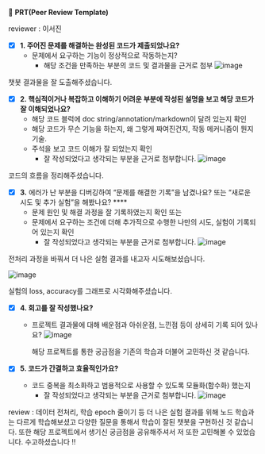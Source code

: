 🔑 **PRT(Peer Review Template)**

reviewer : 이서진

- [x]  **1. 주어진 문제를 해결하는 완성된 코드가 제출되었나요?**
    - 문제에서 요구하는 기능이 정상적으로 작동하는지?
        - 해당 조건을 만족하는 부분의 코드 및 결과물을 근거로 첨부
        ![image](https://github.com/inseopbyeon/aiffel_assignment/assets/124623358/ecc8e15d-3323-4e26-9808-1242e500b936)

챗봇 결과물을 잘 도출해주셨습니다.

    
- [x]  **2. 핵심적이거나 복잡하고 이해하기 어려운 부분에 작성된 설명을 보고 해당 코드가 잘 이해되었나요?**
    - 해당 코드 블럭에 doc string/annotation/markdown이 달려 있는지 확인
    - 해당 코드가 무슨 기능을 하는지, 왜 그렇게 짜여진건지, 작동 메커니즘이 뭔지 기술.
    - 주석을 보고 코드 이해가 잘 되었는지 확인
        - 잘 작성되었다고 생각되는 부분을 근거로 첨부합니다.
    ![image](https://github.com/inseopbyeon/aiffel_assignment/assets/124623358/f6079efe-7d56-4b2a-8d2e-af3288a13245)

코드의 흐름을 정리해주셨습니다.
        
- [x]  **3.** 에러가 난 부분을 디버깅하여 “문제를 해결한 기록”을 남겼나요? 또는
   “새로운 시도 및 추가 실험”을 해봤나요? ****
    - 문제 원인 및 해결 과정을 잘 기록하였는지 확인 또는
    - 문제에서 요구하는 조건에 더해 추가적으로 수행한 나만의 시도, 
    실험이 기록되어 있는지 확인
        - 잘 작성되었다고 생각되는 부분을 근거로 첨부합니다.
    ![image](https://github.com/inseopbyeon/aiffel_assignment/assets/124623358/f8f1df26-4741-427b-857c-c4d65ad3ee48)

전처리 과정을 바꿔서 더 나은 실험 결과를 내고자 시도해보셨습니다.

![image](https://github.com/inseopbyeon/aiffel_assignment/assets/124623358/a239627d-74e1-455f-a794-a67f2ee51573)

실험의 loss, accuracy를 그래프로 시각화해주셨습니다.

        
- [x]  **4. 회고를 잘 작성했나요?**
    - 프로젝트 결과물에 대해 배운점과 아쉬운점, 느낀점 등이 상세히 기록 되어 있나요?
      ![image](https://github.com/inseopbyeon/aiffel_assignment/assets/124623358/ff7e1ac8-b4cb-418d-8c3c-9562b9a81e56)

      해당 프로젝트를 통한 궁금점을 기존의 학습과 더불어 고민하신 것 같습니다.


- [x]  **5. 코드가 간결하고 효율적인가요?**
    - 코드 중복을 최소화하고 범용적으로 사용할 수 있도록 모듈화(함수화) 했는지
        - 잘 작성되었다고 생각되는 부분을 근거로 첨부합니다.
      ![image](https://github.com/inseopbyeon/aiffel_assignment/assets/124623358/d173694f-c2e5-47ee-83f5-84eb3d658c8b)


review : 데이터 전처리, 학습 epoch 줄이기 등 더 나은 실험 결과를 위해 노드 학습과는 다르게 학습해보셨고 다양한 질문을 통해서 학습이 잘된 챗봇을 구현하신 것 같습니다. 또한 해당 프로젝트에서 생기신 궁금점을 공유해주셔서 저 또한 고민해볼 수 있었습니다. 수고하셨습니다 !!

</aside>
